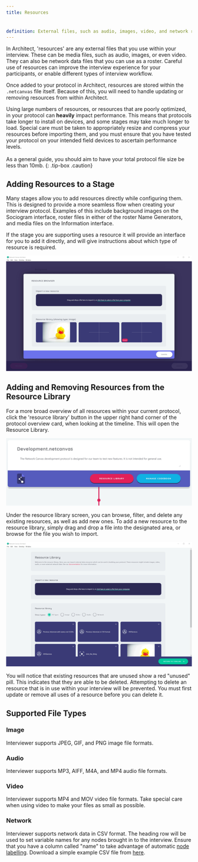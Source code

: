```yaml
---
title: Resources


definition: External files, such as audio, images, video, and network roster data, that can be used within your interview protocol.
---
```



In Architect, 'resources' are any external files that you use within your interview. These can be media files, such as audio, images, or even video. They can also be network data files that you can use as a roster. Careful use of resources can improve the interview experience for your participants, or enable different types of interview workflow.

Once added to your protocol in Architect, resources are stored within the `.netcanvas` file itself. Because of this, you will need to handle updating or removing resources from within Architect.

Using large numbers of resources, or resources that are poorly optimized, in your protocol can **heavily** impact performance. This means that protocols take longer to install on devices, and some stages may take much longer to load. Special care must be taken to appropriately resize and compress your resources before importing them, and you must ensure that you have tested your protocol on your intended field devices to ascertain performance levels.<br><br>As a general guide, you should aim to have your total protocol file size be less than 10mb.
{: .tip-box .caution}

## Adding Resources to a Stage

Many stages allow you to add resources directly while configuring them. This is designed to provide a more seamless flow when creating your interview protocol. Examples of this include background images on the Sociogram interface, roster files in either of the roster Name Generators, and media files on the Information interface.

If the stage you are supporting uses a resource it will provide an interface for you to add it directly, and will give instructions about which type of resource is required.

![Image](/assets/img/key-concepts/assets/bg-asset.png)

## Adding and Removing Resources from the Resource Library

For a more broad overview of all resources within your current protocol, click the 'resource library' button in the upper right hand corner of the protocol overview card, when looking at the timeline. This will open the Resource Library.

![image](/assets/img/key-concepts/assets/manage-assets-button.png)

Under the resource library screen, you can browse, filter, and delete any existing resources, as well as add new ones. To add a new resource to the resource library, simply drag and drop a file into the designated area, or browse for the file you wish to import.

![Image](/assets/img/key-concepts/assets/asset-library.png)

You will notice that existing resources that are unused show a red "unused" pill. This indicates that they are able to be deleted. Attempting to delete an resource that is in use within your interview will be prevented. You must first update or remove all uses of a resource before you can delete it.

## Supported File Types

### Image

Interviewer supports JPEG, GIF, and PNG image file formats.

### Audio

Interviewer supports MP3, AIFF, M4A, and MP4 audio file formats.

### Video

Interviewer supports MP4 and MOV video file formats. Take special care when using video to make your files as small as possible.

### Network

Interviewer supports network data in CSV format. The heading row will be used to set variable names for any nodes brought in to the interview. Ensure that you have a column called "name" to take advantage of automatic [node labelling](../_reference/node-labelling.md). Download a simple example CSV file from [here](../../../assets/previousInterview.csv).
